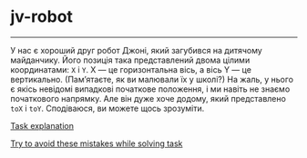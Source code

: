 # jv-robot

---
У нас є хороший друг робот Джоні, який загубився на дитячому майданчику. Його позиція така
представлений двома цілими координатами: `X` і `Y`. X — це горизонтальна вісь, а вісь Y — це
вертикально. (Пам’ятаєте, як ви малювали їх у школі?) На жаль, у нього є якісь невідомі випадкові
початкове положення, і ми навіть не знаємо початкового напрямку. Але він дуже хоче додому,
який представлено `toX` і `toY`. Сподіваюся, ви можете щось зрозуміти.

[Task explanation](https://youtu.be/RJuV7gmMi0E)

[Try to avoid these mistakes while solving task](https://mate-academy.github.io/jv-program-common-mistakes/java-core/oop/robot/robot-route)
